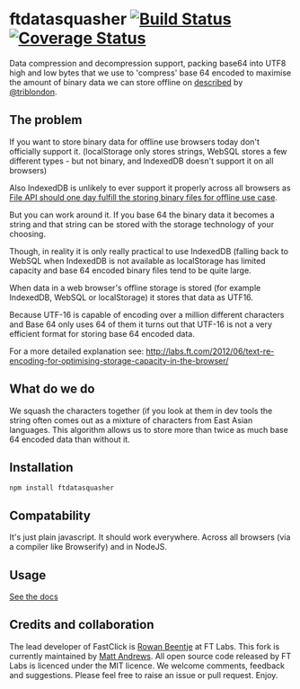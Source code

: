 ftdatasquasher [![Build Status](https://api.travis-ci.com/ftlabs/ftdatasquasher.png)](https://travis-ci.com/github/ftlabs/ftdatasquasher) [![Coverage Status](https://coveralls.io/repos/ftlabs/ftdatasquasher/badge.png)](https://coveralls.io/r/ftlabs/ftdatasquasher)
==============

Data compression and decompression support, packing base64 into UTF8 high and
low bytes that we use to 'compress' base 64 encoded to maximise the amount of
binary data we can store offline on [described](http://bit.ly/unireencode) by
[@triblondon](http://www.twitter.com/triblondon).

## The problem

If you want to store binary data for offline use browsers today don't officially
support it.  (localStorage only stores strings, WebSQL stores a few different
types - but not binary, and IndexedDB doesn't support it on all browsers)

Also IndexedDB is unlikely to ever support it properly across all browsers as
[File API should one day fulfill the storing binary files for offline use case](http://www.w3.org/TR/FileAPI/).

But you can work around it.  If you base 64 the binary data it becomes a string
and that string can be stored with the storage technology of your choosing.

Though, in reality it is only really practical to use IndexedDB (falling back
to WebSQL when IndexedDB is not available as localStorage has limited capacity
and base 64 encoded binary files tend to be quite large.

When data in a web browser's offline storage is stored (for example
IndexedDB, WebSQL or localStorage) it stores that data as UTF16.

Because UTF-16 is capable of encoding over a million different characters and
Base 64 only uses 64 of them it turns out that UTF-16 is not a very efficient
format for storing base 64 encoded data.

For a more detailed explanation see:
http://labs.ft.com/2012/06/text-re-encoding-for-optimising-storage-capacity-in-the-browser/

## What do we do

We squash the characters together (if you look at them in dev tools the string
often comes out as a mixture of characters from East Asian languages.  This
algorithm allows us to store more than twice as much base 64 encoded data than
without it.

## Installation

```
npm install ftdatasquasher
```

## Compatability

It's just plain javascript.  It should work everywhere.  Across all browsers
(via a compiler like Browserify) and in NodeJS.

## Usage

[See the docs](http://ftlabs.github.io/ftdatasquasher/doc/module-ftdatasquasher.html)

## Credits and collaboration ##

The lead developer of FastClick is
[Rowan Beentje](http://twitter.com/rowanbeentje) at FT Labs. This fork is
currently maintained by [Matt Andrews](http://twitter.com/andrewsmatt). All open
source code released by FT Labs is licenced under the MIT licence. We welcome
comments, feedback and suggestions.  Please feel free to raise an issue or pull
request. Enjoy.
